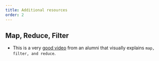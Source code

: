 ```yaml
---
title: Additional resources
order: 2
---
```


## Map, Reduce, Filter

- This is a very [good video](https://www.youtube.com/watch?v=UXiYii0Y7Nw) from
  an alumni that visually explains `map, filter, and reduce`.
